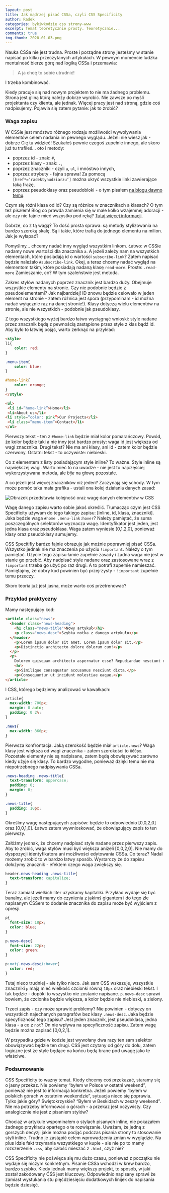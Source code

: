 ```yaml
---
layout: post
title: Jak mądrzej pisać CSSa, czyli CSS Specificity
author: Radek
categories: bykiwkodzie css strony-www
excerpt: Temat teoretycznie prosty. Teoretycznie...
comments: true
img-thumb: 2020-01-03.png
---
```


Nauka CSSa nie jest trudna. Proste i porządne strony jesteśmy w stanie napisać po kilku przeczytanych artykułach. W pewnym momencie ludzka mentalność bierze górę nad logiką CSSa i przemawia:

>A ja chcę to sobie utrudnić!

I trzeba kombinować.

Kiedy pracuje się nad nowym projektem to nie ma żadnego problemu. Strona jest gliną którą należy dobrze wyrobić. Nie zawsze po myśli projektanta czy klienta, ale jednak. Więcej pracy jest nad stroną, gdzie coś nadpisujemy. Pojawia się zatem pytanie: jak to zrobić?

### Waga zapisu

W CSSie jest mnóstwo różnego rodzaju możliwości wywoływania elementów celem nadania im pewnego wyglądu. Jeżeli nie wiesz jak - dobrze Cię tu widzieć! Szukałeś pewnie czegoś zupełnie innego, ale skoro już tu trafiłeś… oto i metody:

- poprzez id - znak: `#`,
- poprzez klasy - znak: `.`,
- poprzez znaczniki - czyli `a`, `ul`, i mnóstwo innych,
- poprzez atrybuty - fajna sprawa! Za pomocą `[href*=’radektynudziarzu’]` można ukryć wszystkie linki zawierające taką frazę,
- poprzez pseudoklasy oraz pseudobloki - o tym pisałem [na blogu dawno temu](https://radek024.github.io/blog/bykiwkodzie/css/2017/05/19/pseudoklasy_oraz_pseudoelementy/).

Czym się różni klasa od id? Czy są różnice w znacznikach a klasach? O tym też pisałem! Blog co prawda zamienia się w małe kółko wzajemnej adoracji - ale czy nie fajnie mieć wszystko pod ręką? [Tutaj więcej informacji](https://radek024.github.io/blog/strony-www/css/2017/05/26/klasa_id_tag/).

Dobrze, co z tą wagą? To dość prosta sprawa: są metody stylizowania na bardzo szeroką skalę. Są i takie, które trafią do jednego elementu na milion. Jak je wyłapać?

Pomyślmy… chcemy nadać inny wygląd wszystkim linkom. Łatwo: w CSSie nadamy nowe wartości dla znacznika `a`. A jeżeli zależy nam na wszystkich elementach, które posiadają id o wartości `subscribe-link`? Zatem napisać będzie należało `#subscribe-link`. Okej, a teraz chcemy nadać wygląd na elementom takim, które posiadają nadaną klasę `read-more`. Proste: `.read-more` Zamieszanie, co? W tym szaleństwie jest metoda.

Zakres stylów nadanych poprzez znacznik jest bardzo duży. Obejmuje wszystkie elementy na stronie. Czy nie podobnie będzie z pseudoelementami? Jak najbardziej! ID znowu będzie celowało w jeden element na stronie - zatem różnica jest spora (przypominam - id można nadać wyłącznie raz na danej stronie!). Klasy dotyczą wielu elementów na stronie, ale nie wszystkich - podobnie jak pseudoklasy.

Z tego wszystkiego wyżej bardzo łatwo wyciągnąć wnioski: style nadane przez znacznik będą z pewnością zastąpione przez style z klas bądź id. Aby było to łatwiej pojąć, warto zerknąć na przykład:

```html
<style>
li{
    color: red;
}

.menu-item{
    color: blue;
}

#home-link{
    color: orange;
}
</style>

<ul>
 <li id=”home-link”>Home</li>
 <li>About us</li>
<li style=”color: pink”>Our Projects</li>
 <li class=”menu-item”>Contact</li>
</ul>
```

Pierwszy tekst - ten z `#home-link` będzie miał kolor pomarańczowy. Powód, że kolor będzie taki a nie inny jest bardzo prosty: waga id jest większa od wagi znacznika. Drugi tekst? Nie ma ani klasy, ani id - zatem kolor będzie czerwony. Ostatni tekst - to oczywiste: niebieski.

Co z elementem z listy posiadającym style inline? To ważne. Style inline są największej wagi. Warto mieć to na uwadze - nie jest to najczęściej wykorzystywana metoda, ale *bije* na głowę pozostałe.  

A co jeżeli jest więcej znaczników niż jeden? Zaczynają się schody. W tym może pomóc taka mała grafika - ustali ona kolej działania danych zasad:

![Obrazek przedstawia kolejność oraz wagę danych elementów w CSS]({{site.baseurl}}/img/post-img/2020-01-03/css-specificity-tabelka.png)

Wagę danego zapisu warto sobie jakoś określić. Tłumacząc czym jest CSS Specificity używam do tego takiego zapisu: [inline, id, klasa, znaczniki]. Jaka będzie waga `#home .menu-link:hover`? Należy pamiętać, że suma poszczególnych selektorów wyznacza wagę. Identyfikator jest jeden, jest jedna klasa oraz pseudoklasa. Waga zatem wyniesie [0,1,2,0], ponieważ klasy oraz pseudoklasy sumujemy.

CSS Specitifiy bardzo fajnie obrazuje jak możnie poprawniej pisać CSSa. Wszystko jednak nie ma znaczenia po użyciu `!important`. Należy o tym pamiętać. Użycie tego zapisu łamie zupełnie zasady i żadna waga nie jest w stanie go przebić. Aby nadpisać style nadane oraz zastosowane wraz z `!important` trzeba go użyć po raz drugi. A to potrafi zupełnie namieszać. Pamiętajmy, że dobry kod powinien być przejrzysty - `!important` zupełnie temu przeczy.

Skoro teoria już jest jasna, może warto coś przetrenować?

### Przykład praktyczny

Mamy następujący kod:

```html
<article class="news">
  <header class="news-heading">
    <h1 class="news-title">Nowy artykuł</h1>
    <p class="news-desc">Szybka notka z danego artykułu</p>
  </header>
    <p>Lorem ipsum dolor sit amet. Lorem ipsum dolor sit.</p>
    <p>Distinctio architecto dolore dolorum cum!</p>
  </p>
  <p>
    Dolorem quisquam architecto aspernatur esse? Repudiandae nesciunt delectus repellat hic?
    <hr>
    <p>Similique consequatur accusamus nesciunt dicta.</p>
    <p>Consequuntur ut incidunt molestiae eaque.</p>
</article>
```
I CSS, którego będziemy analizować w kawałkach:
```css
article{
  max-width: 700px;
  margin: 0 auto;
  padding: 0 2%;
}

.news{
  max-width: 860px;
}
```

Pierwsza konfrontacja. Jaką szerokość będzie miał `article.news`? Waga klasy jest większa od wagi znacznika - zatem szerokości to `860px`. Pozostałe elementy nie są nadpisane, zatem będą obowiązywać zarówno kiedy użyje się klasy. To bardzo wygodne, ponieważ dzięki temu nie ma niepotrzebnego nadpisywania CSSa.

```css
.news-heading .news-title{
  text-transform: uppercase;
  padding: 0;
  margin: 0;
}

.news-title{
  padding: 10px;
}
```

Określmy wagę następujących zapisów: będzie to odpowiednio [0,0,2,0] oraz [0,0,1,0]. Łatwo zatem wywnioskować, że obowiązujący zapis to ten pierwszy.

Załóżmy jednak, że chcemy nadpisać style nadane przez pierwszy zapis. Aby to zrobić, waga stylów musi być większa aniżeli [0,0,2,0]. Nie mamy do dyspozycji identyfikatora ani możliwości edytowania CSSa. Co teraz? Nadal możemy zrobić to w bardzo łatwy sposób. Wystarczy że do zapisu dołożymy znacznik - efektem czego waga zwiększy się.

```css
header.news-heading .news-title{
  text-transform: capitalize;
}
```

Teraz zamiast wielkich liter uzyskamy kapitaliki. Przykład wydaje się być banalny, ale jeżeli mamy do czynienia z jakimś gigantem i do tego źle napisanym CSSem to dodanie znacznika do zapisu może być wyjściem z opresji.

```css
p{
  font-size: 18px;
  color: blue;
}

p.news-desc{
  font-size: 22px;
  color: green;
}

p:not(.news-desc):hover{
  color: red;
}
```

Tutaj nieco trudniej - ale tylko nieco. Jak sam CSS wskazuje, wszystkie znaczniki `p` mają mieć wielkość czcionki równą `18px` oraz niebieski tekst. I tak będzie - dopóki to wszystko nie zostanie napisane. `p.news-desc` sprawi bowiem, że czcionka będzie większa, a kolor będzie nie niebieski, a zielony.

Trzeci zapis - czy może sprawić problemy? Nie powinien - dotyczy on wszystkich najechanych paragrafów bez klasy `.news-desc`. Jaka będzie specyficzność tego zapisu? Jest jeden znacznik, jest pseudoklasa, jedna klasa - a co z `not`? On nie wpływa na specyficzność zapisu. Zatem wagę będzie można zapisać [0,0,2,1].

W przypadku gdzie w kodzie jest wywołany dwa razy ten sam selektor obowiązywać będzie ten drugi. CSS jest czytany od góry do dołu, zatem logiczne jest że style będące na końcu będą brane pod uwagę jako te właściwe.

### Podsumowanie

CSS Specificity to ważny temat. Kiedy chcemy coś przekazać, staramy się o jasny przekaz. Nie powiemy “byłem w Polsce w ostatni weekend”, ponieważ nie jest to informacja konkretna. Jeżeli powiemy “byłem w polskich górach w ostatnim weekendzie”, sytuacja nieco się poprawia. Tylko jakie góry? Świętokrzyskie? “Byłem w Beskidach w zeszły weekend”. Nie ma potrzeby informować o górach - a przekaz jest oczywisty. Czy analogicznie nie jest z pisaniem stylów?

Chociaż w artykule wspominałem o stylach pisanych inline, nie pokazałem żadnego przykładu opartego o te rozwiązanie. Uważam, że jedną z gorszych decyzji jakie można podjąć podczas pisania strony to stosowanie styli inline. Trudno je zastąpić celem wprowadzenia zmian w wyglądzie. Na plus idzie fakt trzymania wszystkiego w kupie - ale nie po to mamy rozszerzenie `.css`, aby całość mieszać z `.html`, czyż nie?

CSS Specificity nie poświęca się mu dużo czasu, ponieważ z początku nie wydaje się niczym konkretnym. Pisanie CSSa wchodzi w krew bardzo, bardzo szybko. Kiedy jednak mamy większy projekt, to sposób, w jaki został zakodowany CSS jest kluczowy. Odpowiednio napisany sprawi że zamiast wystukania stu pięćdziesięciu dodatkowych linijek do napisania będzie dziesięć.
